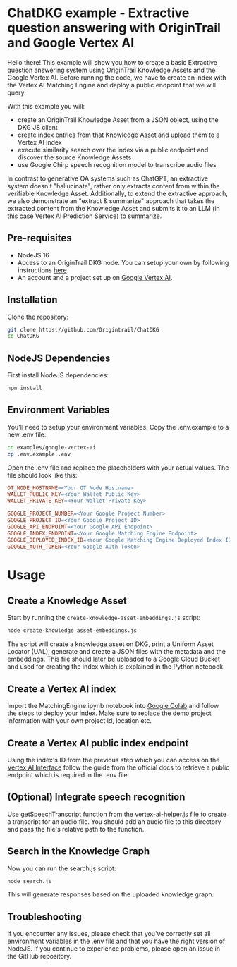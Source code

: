# ChatDKG example - Extractive question answering with OriginTrail and Google Vertex AI

Hello there! This example will show you how to create a basic Extractive question answering system using OriginTrail Knowledge Assets and the Google Vertex AI. Before running the code, we have to create an index with the Vertex AI Matching Engine and deploy a public endpoint that we will query.

With this example you will:

- create an OriginTrail Knowledge Asset from a JSON object, using the DKG JS client
- create index entries from that Knowledge Asset and upload them to a Vertex AI index
- execute similarity search over the index via a public endpoint and discover the source Knowledge Assets
- use Google Chirp speech recognition model to transcribe audio files

In contrast to generative QA systems such as ChatGPT, an extractive system doesn't "hallucinate", rather only extracts content from within the verifiable Knowledge Asset.
Additionally, to extend the extractive approach, we also demonstrate an "extract & summarize" approach that takes the extracted content from the Knowledge Asset and submits it to an LLM (in this case Vertex AI Prediction Service) to summarize.

## Pre-requisites

- NodeJS 16
- Access to an OriginTrail DKG node. You can setup your own by following instructions [here](https://docs.origintrail.io/decentralized-knowledge-graph-layer-2/testnet-node-setup-instructions/setup-instructions-dockerless)
- An account and a project set up on [Google Vertex AI](https://cloud.google.com/vertex-ai).

## Installation

Clone the repository:

```bash
git clone https://github.com/Origintrail/ChatDKG
cd ChatDKG
```

## NodeJS Dependencies

First install NodeJS dependencies:

```bash
npm install
```

## Environment Variables

You'll need to setup your environment variables. Copy the .env.example to a new .env file:

```bash
cd examples/google-vertex-ai
cp .env.example .env
```

Open the .env file and replace the placeholders with your actual values. The file should look like this:

```makefile
OT_NODE_HOSTNAME=<Your OT Node Hostname>
WALLET_PUBLIC_KEY=<Your Wallet Public Key>
WALLET_PRIVATE_KEY=<Your Wallet Private Key>

GOOGLE_PROJECT_NUMBER=<Your Google Project Number>
GOOGLE_PROJECT_ID=<Your Google Project ID>
GOOGLE_API_ENDPOINT=<Your Google API Endpoint>
GOOGLE_INDEX_ENDPOINT=<Your Google Matching Engine Endpoint>
GOOGLE_DEPLOYED_INDEX_ID=<Your Google Matching Engine Deployed Index ID>
GOOGLE_AUTH_TOKEN=<Your Google Auth Token>
```

# Usage

## Create a Knowledge Asset

Start by running the `create-knowledge-asset-embeddings.js` script:

```bash
node create-knowledge-asset-embeddings.js
```

The script will create a knowledge asset on DKG, print a Uniform Asset Locator (UAL), generate and create a JSON files with the metadata and the embeddings. This file should later be uploaded to a Google Cloud Bucket and used for creating the index which is explained in the Python notebook.

## Create a Vertex AI index

Import the MatchingEngine.ipynb notebook into [Google Colab](https://colab.google/) and follow the steps to deploy your index. Make sure to replace the demo project information with your own project id, location etc.

## Create a Vertex AI public index endpoint

Using the index's ID from the previous step which you can access on the [Vertex AI Interface](https://console.cloud.google.com/vertex-ai/matching-engine/) follow the guide from the official docs to retrieve a public endpoint which is required in the .env file.

## (Optional) Integrate speech recognition

Use getSpeechTranscript function from the vertex-ai-helper.js file to create a transcript for an audio file. You should add an audio file to this directory and pass the file's relative path to the function.

## Search in the Knowledge Graph

Now you can run the search.js script:

```bash
node search.js
```

This will generate responses based on the uploaded knowledge graph.

## Troubleshooting

If you encounter any issues, please check that you've correctly set all environment variables in the .env file and that you have the right version of NodeJS. If you continue to experience problems, please open an issue in the GitHub repository.
